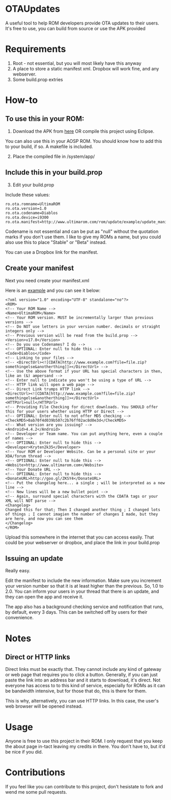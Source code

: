 # OTAUpdates


A useful tool to help ROM developers provide OTA updates to their users. It's free to use, you can build from source or use the APK provided

# Requirements


1. Root - not essential, but you will most likely have this anyway
2. A place to store a static manifest xml. Dropbox will work fine, and any webserver.
3. Some build.prop extries

# How-to

## To use this in your ROM:

1. Download the APK from [here](https://github.com/Kryten2k35/OTAUpdates/blob/master/dist/OTAUpdates_1.0.apk?raw=true) OR compile this project using Eclipse. 

  You can also use this in your AOSP ROM. You should know how to add this to your build, if so. A makefile is included.
  
2. Place the compiled file in /system/app/

## Include this in your build.prop

3. Edit your build.prop

Include these values:

    ro.ota.romname=UltimaROM
    ro.ota.version=1.0
    ro.ota.codename=Diablos
    ro.ota.device=i9300
    ro.ota.manifest=http://www.ultimarom.com/rom/update/example/update_manifest.xml

Codename is not essential and can be put as "null" without the quotation marks if you don't use them. I like to give my ROMs a name, but you could also use this to place "Stable" or "Beta" instead.

  You can use a Dropbox link for the manifest.
  
## Create your manifest

Next you need create your manifest.xml

Here is an [example](http://www.ultimarom.com/rom/update/example/update_manifest.xml) and you can see it below:

    <?xml version="1.0" encoding="UTF-8" standalone="no"?>
    <ROM>
    <!-- Your ROM Name -->
    <Name>UltimaROM</Name>
    <!-- Your ROM version. MUST be incrementally larger than previous versions -->
    <!-- Do NOT use letters in your version number. decimals or straight integers only -->
    <!-- Previous version will be read from the build.prop -->
    <Version>v17.0</Version>
    <!-- Do you use Codenames? I do -->
    <!-- OPTIONAL: Enter null to hide this -->
    <Code>Diablos</Code>
    <!-- Linking to your files -->
    <!-- <DirectUrl><![CDATA[http://www.example.com?file=file.zip?somethingelse&anotherthing]]></DirectUrl> -->
    <!-- Use the above format if your URL has special characters in then, like an (&) ampersand -->
    <!-- Enter null to indicate you won't be using a type of URL -->
    <!-- HTTP link will open a web page -->
    <!-- Direct Link trumps HTTP link -->
    <DirectUrl><![CDATA[http://www.example.com?file=file.zip?somethingelse&anotherthing]]></DirectUrl>
    <HTTPUrl>null</HTTPUrl>
    <!-- Providing File Checking for direct downloads. You SHOULD offer this for your users whether using HTTP or Direct -->
    <!-- OPTIONAL: Enter null to not offer MD5 checking -->
    <CheckMD5>0ab70f4d039b507c2b76ff02ac8d0e3d</CheckMD5>
    <!-- What version are you issuing? -->
    <Android>4.4.2</Android>
    <!-- Developer or Team name. You can put anything here, even a couple of names -->
    <!-- OPTIONAL: Enter null to hide this -->
    <Developer>Kryten2k35</Developer>
    <!-- Your ROM or Developer Website. Can be a personal site or your XDA/forum thread -->
    <!-- OPTIONAL: Enter null to hide this -->
    <Website>http://www.ultimarom.com</Website>
    <!-- Your Donate URL -->
    <!-- OPTIONAL: Enter null to hide this -->
    <DonateURL>http://goo.gl/ZKSY4</DonateURL>
    <!-- Put the changelog here... a single ; will be interpreted as a new line -->
    <!-- New lines will be a new bullet point -->
    <!-- Again, surround special characters with the CDATA tags or your XML will NOT parse -->
    <Changelog>
    Changed this for that; Then I changed another thing ; I changed lots of things ; I cannot imagien the number of changes I made, but they are here, and now you can see them
    </Changelog>
    </ROM>

Upload this somewhere in the internet that you can access easily. That could be your webserver or dropbox, and place the link in your build.prop

## Issuing an update
Really easy. 

Edit the manifest to include the new information. Make sure you increment your version number so that it is at least higher than the previous. So, 1.0 to 2.0. You can inform your users in your thread that there is an update, and they can open the app and receive it. 

The app also has a background checking service and notification that runs, by default, every 3 days. This can be switched off by users for their convenience.

# Notes
## Direct or HTTP links
Direct links must be exactly that. They cannot include any kind of gateway or web page that requires you to click a button. Generally, if you can just paste the link into an address bar and it starts to download, it's direct. Not everyone has access to to this kind of service, especially for ROMs as it can be bandwidth intensive, but for those that do, this is there for them.

This is why, alternatively, you can use HTTP links. In this case, the user's web browser will be opened instead.

# Usage

Anyone is free to use this project in their ROM. I only request that you keep the about page in-tact leaving my credits in there. You don't have to, but it'd be nice if you did.

# Contributions

If you feel like you can contribute to this project, don't hesistate to fork and wend me some pull requests.